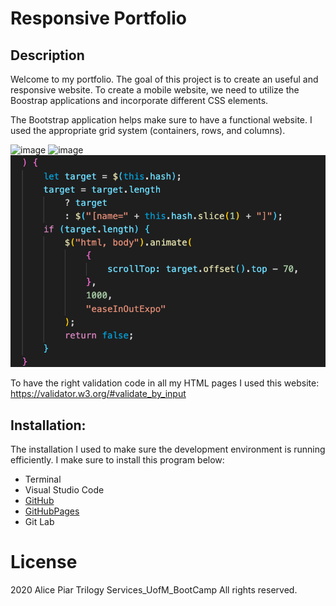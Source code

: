# Responsive Portfolio


## Description

Welcome to my portfolio. The goal of this project is to create an useful and responsive website. To create a mobile website, we need to utilize the Boostrap applications and incorporate different CSS elements.

The  Bootstrap application helps make sure to have a functional website. I  used the appropriate grid system (containers, rows, and columns).

![image](./Assets/Images/Images.png)
![image](./Assets/Images/html2.png)
![image](./Assets/Images/html.png)

To have the right validation code in all my HTML pages I used this website: https://validator.w3.org/#validate_by_input


## Installation:

The installation I used to make sure the development environment is running efficiently. I make sure to install this program below:

* Terminal
* Visual Studio Code
* [GitHub](https://github.com/adpir/Professional-Portfolio)
* [GitHubPages](https://adpir.github.io/Professional-Portfolio)
* Git Lab



# License 

2020 Alice Piar Trilogy Services_UofM_BootCamp  All rights reserved.

